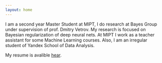 ```yaml
---
layout: home
---
```


I am a second year Master Student at MIPT, I do research at Bayes Group under supervision of prof.
Dmitry Vetrov. My research is focused on Bayesian regularization of deep neural nets. At MIPT I work
as a teacher assistant for some Machine Learning courses. Also, I am an irregular student of Yandex
School of Data Analysis.

My resume is avalible [hear](resume/ashuha-resume.pdf).
